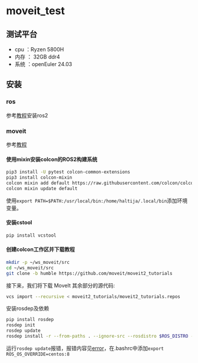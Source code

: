 # moveit_test

## 测试平台

- cpu ：Ryzen 5800H 
- 内存 ： 32GB ddr4
- 系统 ：openEuler 24.03

## 安装

### ros

参考[教程](https://openeuler-ros-docs.readthedocs.io/en/latest/tutorials/guide.html)安装ros2

### moveit

参考[教程](https://moveit.picknik.ai/main/doc/tutorials/getting_started/getting_started.html#install-ros-2-and-colcon)

#### 使用mixin安装colcon的ROS2构建系统

```bash
pip3 install -U pytest colcon-common-extensions
pip3 install colcon-mixin
colcon mixin add default https://raw.githubusercontent.com/colcon/colcon-mixin-repository/master/index.yaml
colcon mixin update default
```

 使用`export PATH=$PATH:/usr/local/bin:/home/haltija/.local/bin`添加环境变量。

#### 安装cstool

```bash
pip install vcstool
```

#### 创建colcon工作区并下载教程

```bash
mkdir -p ~/ws_moveit/src
cd ~/ws_moveit/src
git clone -b humble https://github.com/moveit/moveit2_tutorials
```

接下来，我们将下载 MoveIt 其余部分的源代码:

```bash
vcs import --recursive < moveit2_tutorials/moveit2_tutorials.repos
```

安装rosdep及依赖

```bash
pip install rosdep
rosdep init
rosdep update
rosdep install -r --from-paths . --ignore-src --rosdistro $ROS_DISTRO -y
```

运行`rosdep update`报错，报错内容见[error](./error/error1.md)，在.bashrc中添加`export ROS_OS_OVERRIDE=centos:8`